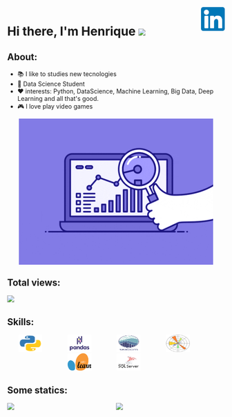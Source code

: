 <a href="https://www.linkedin.com/in/henrique-oliveira-15b656197" target="_blank">
    <img 
        src="images/linkedin.svg" 
        alt="linkedIn" 
        width="55" 
        align="right" />
</a>


# Hi there, I'm Henrique <img src="https://raw.githubusercontent.com/iampavangandhi/iampavangandhi/master/gifs/Hi.gif" width="30px"></h2>


## About: 

- 📚 I like to studies new tecnologies
- 🌱 Data Science Student 
- ❤️ interests: Python, DataScience, Machine Learning, Big Data, Deep Learning and all that's good.
- 🎮 I love play video games 

<p align="center">
  <a href="#">
    <img align="center" width="450" src="animation/ds3.gif" />
  </a>
</p>

## Total views:

<img alingn="center" src="https://profile-counter.glitch.me/Olivierah/count.svg" />

## Skills:
<p align="center">
    <img height="40" src="images/python.svg" width="55">
    &nbsp;&nbsp;&nbsp;&nbsp;&nbsp;&nbsp;&nbsp;&nbsp;&nbsp;&nbsp;&nbsp;&nbsp;&nbsp;
    <img height="40" src="images/pd.svg" width="55">
    &nbsp;&nbsp;&nbsp;&nbsp;&nbsp;&nbsp;&nbsp;&nbsp;&nbsp;&nbsp;&nbsp;&nbsp;&nbsp;
    <img height="40" src="images/sns.svg" width="55">
    &nbsp;&nbsp;&nbsp;&nbsp;&nbsp;&nbsp;&nbsp;&nbsp;&nbsp;&nbsp;&nbsp;&nbsp;&nbsp;
    <img height="40" src="images/plt.svg" width="55">
    &nbsp;&nbsp;&nbsp;&nbsp;&nbsp;&nbsp;&nbsp;&nbsp;&nbsp;&nbsp;&nbsp;&nbsp;&nbsp;
    <img height="40" src="images/scikit.png" width="55">
    &nbsp;&nbsp;&nbsp;&nbsp;&nbsp;&nbsp;&nbsp;&nbsp;&nbsp;&nbsp;&nbsp;&nbsp;&nbsp;
    <img height="40" src="images/mssql.png" width="55">
    &nbsp;&nbsp;&nbsp;&nbsp;&nbsp;&nbsp;&nbsp;&nbsp;&nbsp;&nbsp;&nbsp;&nbsp;&nbsp;
    

## Some statics:
<p align="center">
  <a href="#">
    <img src='https://github-readme-stats.vercel.app/api?username=Olivierah&show_icons=true&theme=tokyonight&count_private=true&line_height=40'  align="left" />
    <img src='https://github-readme-stats.vercel.app/api/top-langs/?username=Olivierah&theme=tokyonight&hide_langs_below=4'/>
  </a>
</p>






